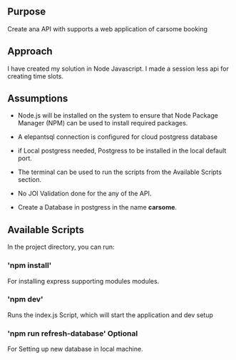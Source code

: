 ## Purpose
Create ana API with supports a web application of carsome booking<br>

## Approach
I have created my solution in Node Javascript. I made a session less api for creating time slots.<br>

## Assumptions
* Node.js will be installed on the system to ensure that Node Package Manager (NPM) can be used to install required packages.<br>
* A elepantsql connection is configured for cloud postgress database
* if Local postgress needed, Postgress to be installed in the local default port.<br>
* The terminal can be used to run the scripts from the Available Scripts section.<br>
* No JOI Validation done for the any of the API.<br>

* Create a Database in postgress in the name <b>carsome</b>. 

## Available Scripts
In the project directory, you can run:<br>

### 'npm install'
For installing express supporting modules modules.<br>

### 'npm dev'
Runs the index.js Script, which will start the application and dev setup<br>

### 'npm run refresh-database' Optional
For Setting up new database in local machine.<br>


